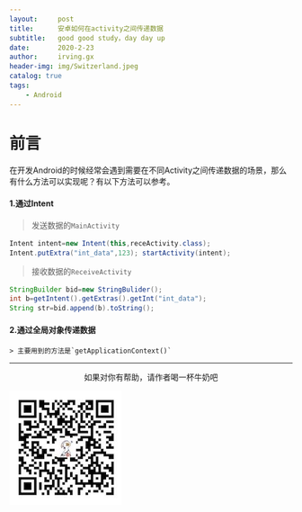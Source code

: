 ```yaml
---
layout:     post
title:      安卓如何在activity之间传递数据
subtitle:   good good study，day day up
date:       2020-2-23
author:     irving.gx
header-img: img/Switzerland.jpeg
catalog: true
tags:
    - Android
---
```



# 前言
在开发Android的时候经常会遇到需要在不同Activity之间传递数据的场景，那么有什么方法可以实现呢？有以下方法可以参考。


#### 1.通过Intent

   > 发送数据的`MainActivity`
   ```java
   Intent intent=new Intent(this,receActivity.class); 
   Intent.putExtra("int_data",123); startActivity(intent);
   ```
   > 接收数据的`ReceiveActivity`
   ```java
   StringBuilder bid=new StringBulider(); 
   int b=getIntent().getExtras().getInt("int_data"); 
   String str=bid.append(b).toString();
   ```
   
#### 2.通过全局对象传递数据
    > 主要用到的方法是`getApplicationContext()`
 
  
  - - -
  <p align="center">如果对你有帮助，请作者喝一杯牛奶吧</p>
     
<img src="/img/wepay.jpg"/>
 
 


 
 
 
 
 
 
 
 
 
 
 
 
 
 
 
 
 
 
 
 
 
 
 
  



        
  
  
  


 
 





